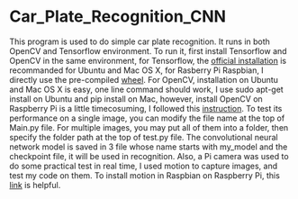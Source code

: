 # Car_Plate_Recognition_CNN

This program is used to do simple car plate recognition. It runs in both OpenCV and Tensorflow environment. To run it, first install Tensorflow and OpenCV in the same environment, for Tensorflow, the [official installation](https://www.tensorflow.org/install/install_mac) is recommanded for Ubuntu and Mac OS X, for Rasberry Pi Raspbian, I directly use the pre-compiled [wheel](https://github.com/samjabrahams/tensorflow-on-raspberry-pi). For OpenCV, installation on Ubuntu and Mac OS X is easy, one line command should work, I use sudo apt-get install on Ubuntu and pip install on Mac, however, install OpenCV on Raspberry Pi is a little timecosuming, I followed this [instruction](http://www.pyimagesearch.com/2015/10/26/how-to-install-opencv-3-on-raspbian-jessie/). 
To test its performance on a single image, you can modify the file name at the top of Main.py file. For multiple images, you may put all of them into a folder, then specify the folder path at the top of test.py file. The convolutional neural network model is saved in 3 file whose name starts with my_model and the checkpoint file, it will be used in recognition. 
Also, a Pi camera was used to do some practical test in real time, I used motion to capture images, and test my code on them. To install motion in Raspbian on Raspberry Pi, this [link](http://sjj.azurewebsites.net/?p=701) is helpful.
